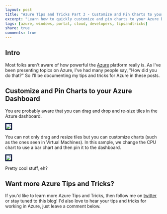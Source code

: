 ```yaml
---
layout: post
title: "Azure Tips and Tricks Part 3 - Customize and Pin Charts to your Azure Dashboard"
excerpt: "Learn how to quickly customize and pin charts to your Azure Dashboard"
tags: [azure, windows, portal, cloud, developers, tipsandtricks]
share: true
comments: true
---
```


## Intro

Most folks aren't aware of how powerful the [Azure](http://www.azure.com) platform really is. As I've been presenting topics on Azure, I've had many people say, "How did you do that?" So I'll be documenting my tips and tricks for Azure in these posts.

## Customize and Pin Charts to your Azure Dashboard

You are probably aware that you can drag and drop and re-size tiles in the Azure dashboard. 

<img style="border:3px solid #021a40" src="http://michaelcrump.net/files/azuredashboard1.gif">

You can not only drag and resize tiles but you can customize charts (such as the ones seen in Virtual Machines). In this sample, we change the CPU chart to use a bar chart and then pin it to the dashboard. 

<img style="border:3px solid #021a40" src="http://michaelcrump.net/files/azuretip4.gif">

Pretty cool stuff, eh? 

## Want more Azure Tips and Tricks?

If you'd like to learn more Azure Tips and Tricks, then follow me on [twitter](http://twitter.com/mbcrump) or stay tuned to this blog! I'd also love to hear your tips and tricks for working in Azure, just leave a comment below. 